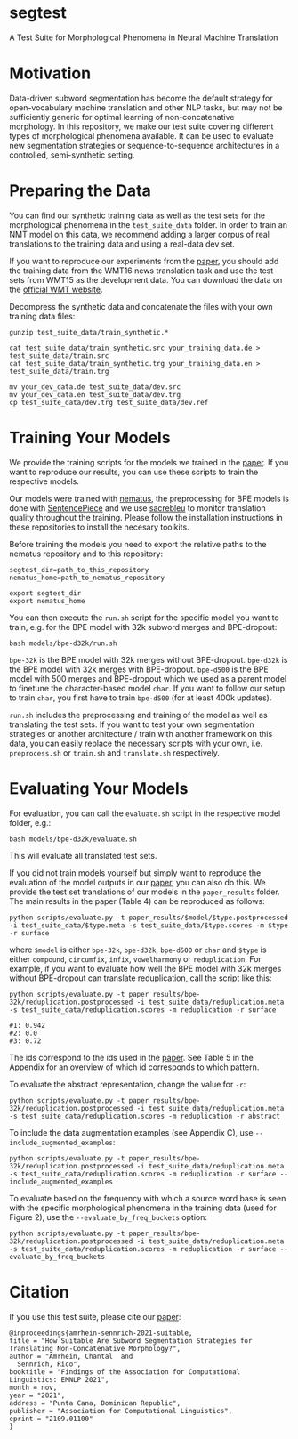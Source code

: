 # segtest
A Test Suite for Morphological Phenomena in Neural Machine Translation

# Motivation

Data-driven subword segmentation has become the default strategy for open-vocabulary machine translation and other NLP tasks, but may not be sufficiently generic for optimal learning of non-concatenative morphology. In this repository, we make our test suite covering different types of morphological phenomena available. It can be used to evaluate new segmentation strategies or sequence-to-sequence architectures in a controlled, semi-synthetic setting.

# Preparing the Data
You can find our synthetic training data as well as the test sets for the morphological phenomena in the `test_suite_data` folder. In order to train an NMT model on this data, we recommend adding a larger corpus of real translations to the training data and using a real-data dev set.

If you want to reproduce our experiments from the [paper](https://arxiv.org/pdf/2109.01100.pdf), you should add the training data from the WMT16 news translation task and use the test sets from WMT15 as the development data. You can download the data on the [official WMT website](http://www.statmt.org/wmt16/translation-task.html).

Decompress the synthetic data and concatenate the files with your own training data files:

    gunzip test_suite_data/train_synthetic.*

    cat test_suite_data/train_synthetic.src your_training_data.de > test_suite_data/train.src
    cat test_suite_data/train_synthetic.trg your_training_data.en > test_suite_data/train.trg

    mv your_dev_data.de test_suite_data/dev.src
    mv your_dev_data.en test_suite_data/dev.trg
    cp test_suite_data/dev.trg test_suite_data/dev.ref


# Training Your Models

We provide the training scripts for the models we trained in the [paper](https://arxiv.org/pdf/2109.01100.pdf). If you want to reproduce our results, you can use these scripts to train the respective models.

Our models were trained with [nematus](https://github.com/EdinburghNLP/nematus), the preprocessing for BPE models is done with [SentencePiece](https://github.com/google/sentencepiece) and we use [sacrebleu](https://github.com/mjpost/sacrebleu) to monitor translation quality throughout the training. Please follow the installation instructions in these repositories to install the necesary toolkits.  

Before training the models you need to export the relative paths to the nematus repository and to this repository:

    segtest_dir=path_to_this_repository
    nematus_home=path_to_nematus_repository

    export segtest_dir
    export nematus_home

You can then execute the `run.sh` script for the specific model you want to train, e.g. for the BPE model with 32k subword merges and BPE-dropout:

    bash models/bpe-d32k/run.sh

`bpe-32k` is the BPE model with 32k merges without BPE-dropout. `bpe-d32k` is the BPE model with 32k merges with BPE-dropout. `bpe-d500` is the BPE model with 500 merges and BPE-dropout which we used as a parent model to finetune the character-based model `char`. If you want to follow our setup to train `char`, you first have to train `bpe-d500` (for at least 400k updates).

`run.sh` includes the preprocessing and training of the model as well as translating the test sets. If you want to test your own segmentation strategies or another architecture / train with another framework on this data, you can easily replace the necessary scripts with your own, i.e. `preprocess.sh` or `train.sh` and `translate.sh` respectively.


# Evaluating Your Models

For evaluation, you can call the `evaluate.sh` script in the respective model folder, e.g.:

    bash models/bpe-d32k/evaluate.sh

This will evaluate all translated test sets.

If you did not train models yourself but simply want to reproduce the evaluation of the model outputs in our [paper](https://arxiv.org/pdf/2109.01100.pdf), you can also do this. We provide the test set translations of our models in the `paper_results` folder. The main results in the paper (Table 4) can be reproduced as follows:

    python scripts/evaluate.py -t paper_results/$model/$type.postprocessed -i test_suite_data/$type.meta -s test_suite_data/$type.scores -m $type -r surface

where `$model` is either `bpe-32k`, `bpe-d32k`, `bpe-d500` or `char` and `$type` is either `compound`, `circumfix`, `infix`, `vowelharmony` or `reduplication`. For example, if you want to evaluate how well the BPE model with 32k merges without BPE-dropout can translate reduplication, call the script like this:

    python scripts/evaluate.py -t paper_results/bpe-32k/reduplication.postprocessed -i test_suite_data/reduplication.meta -s test_suite_data/reduplication.scores -m reduplication -r surface

    #1: 0.942
    #2: 0.0
    #3: 0.72

The ids correspond to the ids used in the [paper](https://arxiv.org/pdf/2109.01100.pdf). See Table 5 in the Appendix for an overview of which id corresponds to which pattern.

To evaluate the abstract representation, change the value for `-r`:

    python scripts/evaluate.py -t paper_results/bpe-32k/reduplication.postprocessed -i test_suite_data/reduplication.meta -s test_suite_data/reduplication.scores -m reduplication -r abstract

To include the data augmentation examples (see Appendix C), use `--include_augmented_examples`:

    python scripts/evaluate.py -t paper_results/bpe-32k/reduplication.postprocessed -i test_suite_data/reduplication.meta -s test_suite_data/reduplication.scores -m reduplication -r surface --include_augmented_examples

To evaluate based on the frequency with which a source word base is seen with the specific morphological phenomena in the training data (used for Figure 2), use the `--evaluate_by_freq_buckets` option:

    python scripts/evaluate.py -t paper_results/bpe-32k/reduplication.postprocessed -i test_suite_data/reduplication.meta -s test_suite_data/reduplication.scores -m reduplication -r surface --evaluate_by_freq_buckets




# Citation

If you use this test suite, please cite our [paper](https://arxiv.org/pdf/2109.01100.pdf):

    @inproceedings{amrhein-sennrich-2021-suitable,
    title = "How Suitable Are Subword Segmentation Strategies for Translating Non-Concatenative Morphology?",
    author = "Amrhein, Chantal  and
      Sennrich, Rico",
    booktitle = "Findings of the Association for Computational Linguistics: EMNLP 2021",
    month = nov,
    year = "2021",
    address = "Punta Cana, Dominican Republic",
    publisher = "Association for Computational Linguistics",
    eprint = "2109.01100"
    }
